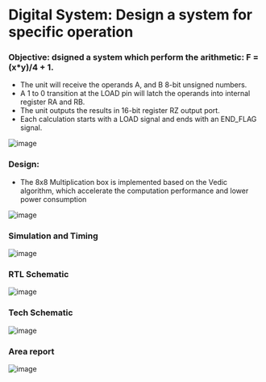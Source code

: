 # Digital System: Design a system for specific operation

### Objective: dsigned a system which perform the arithmetic: F = (x*y)/4 + 1.

 -  The unit will receive the operands A, and B 8-bit unsigned numbers.
 -  A 1 to 0 transition at the LOAD pin will latch the operands into internal register RA and RB. 
 -  The unit outputs the results in 16-bit register RZ output port. 
 -  Each calculation starts with a LOAD signal and ends with an END_FLAG signal.

![image](https://user-images.githubusercontent.com/60360984/121117708-94ee9000-c7e6-11eb-9d0a-ec7cdd3e3aab.png)

### Design:

 - The 8x8 Multiplication box is implemented based on the Vedic algorithm, which accelerate the computation performance and lower power consumption

![image](https://user-images.githubusercontent.com/60360984/121117861-daab5880-c7e6-11eb-99ab-277926b740ea.png)

### Simulation and Timing

![image](https://user-images.githubusercontent.com/60360984/121117911-ee56bf00-c7e6-11eb-90e7-05005f1d2a79.png)

### RTL Schematic

![image](https://user-images.githubusercontent.com/60360984/121117969-04fd1600-c7e7-11eb-8ca8-b821d8a68f9c.png)

### Tech Schematic

![image](https://user-images.githubusercontent.com/60360984/121117989-12b29b80-c7e7-11eb-8df9-f82f69733c25.png)

### Area report

![image](https://user-images.githubusercontent.com/60360984/121118041-23fba800-c7e7-11eb-82c8-9ba8bef084e0.png)

